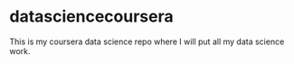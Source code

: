 # datasciencecoursera
This is my coursera data science repo where I will put all my data science work.
